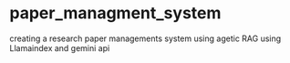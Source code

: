 # paper_managment_system
creating a research paper managements system using agetic RAG using Llamaindex and gemini api
